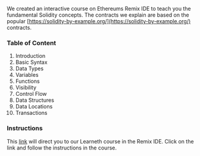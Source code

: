 We created an interactive course on Ethereums Remix IDE to teach you the fundamental Solidity concepts. The contracts we explain are based on the popular [https://solidity-by-example.org/](https://solidity-by-example.org/) contracts.

### Table of Content
1. Introduction
2. Basic Syntax
3. Data Types
4. Variables
5. Functions
6. Visibility
7. Control Flow
8. Data Structures
9. Data Locations
10. Transactions

### Instructions
This [link](https://remix.ethereum.org/?#activate=solidityUnitTesting,solidity,LearnEth&call=LearnEth//startTutorial//ethereum/remix-workshops//master//soliditybeginner
) will direct you to our Learneth course in the Remix IDE. Click on the link and follow the instructions in the course.
